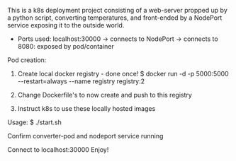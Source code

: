 This is a k8s deployment project consisting of a web-server propped up by a python script, converting temperatures, and front-ended by a NodePort service exposing it to the outside world.

- Ports used:
localhost:30000 -> connects to NodePort -> connects to 8080: exposed by pod/container

Pod creation:
1. Create local docker registry - done once!
$ docker run -d -p 5000:5000 --restart=always --name registry registry:2

2. Change Dockerfile's to now create and push to this registry

3. Instruct k8s to use these locally hosted images

Usage:
$ ./start.sh

Confirm converter-pod and nodeport service running

Connect to localhost:30000
Enjoy!
